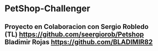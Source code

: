 # PetShop-Challenger

Proyecto en Colaboracion con 
Sergio Robledo (TL) https://github.com/seergiorob/Petshop
Bladimir Rojas https://github.com/BLADIMIR82
-----
